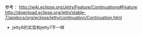参考： http://wiki.eclipse.org/Jetty/Feature/Continuations#Feature
http://download.eclipse.org/jetty/stable-7/apidocs/org/eclipse/jetty/continuation/Continuation.html

* jetty6的实现和jetty7不一样